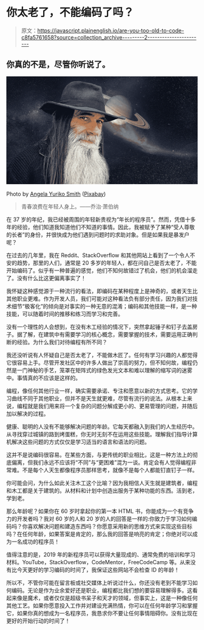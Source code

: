 # 你太老了，不能编码了吗？

> 原文：<https://javascript.plainenglish.io/are-you-too-old-to-code-c8fa5761658?source=collection_archive---------2----------------------->

## 你真的不是，尽管你听说了。

![](img/ca5135c62528482cd079434bf04e3f9b.png)

Photo by [Angela Yuriko Smith](https://pixabay.com/users/angela_yuriko_smith-6341455/) ([Pixabay](https://pixabay.com/photos/god-grandparents-wise-wizard-2828951/))

> 青春浪费在年轻人身上。——乔治·萧伯纳

在 37 岁的年纪，我已经被周围的年轻新贵视为“年长的程序员”。然而，凭借十多年的经验，他们知道我知道他们不知道的事情。因此，我被赋予了某种“受人尊敬的长者”的身份，并很快成为他们遇到问题时的求助对象。但是如果我是暴发户呢？

在过去的几年里，我在 Reddit、StackOverflow 和其他网站上看到了一个令人不安的趋势，那里的人们，通常是 20 多岁的年轻人，都在问自己是否太老了，不能开始编码了。似乎有一种普遍的感觉，他们不知何故错过了机会，他们的机会溜走了。没有什么比这更偏离事实了！

我怀疑这种感觉源于一种流行的看法，即编码在某种程度上是神奇的，或者天生比其他职业更难。作为开发人员，我们可能对这种看法负有部分责任，因为我们对技术细节“极客化”的倾向是对事实的一种无意的混淆；编码和其他技能一样，是一种技能，可以随着时间的推移和练习而学习和完善。

没有一个理性的人会想到，在没有木工经验的情况下，突然拿起锤子和钉子去盖房子。据了解，在建筑中有需要学习的核心概念，需要掌握的技术，需要运用正确判断的经验。为什么我们对待编程有所不同？

我还没听说有人怀疑自己是否太老了，不能做木匠了。任何有学习兴趣的人都觉得它很容易上手。尽管开发社区中的许多人做出了崇高的努力，但不知何故，编程仍然是一门神秘的手艺，笼罩在矩阵式的绿色发光文本和难以理解的缩写词的迷雾中。事情真的不应该是这样的。

编程，像任何其他行业一样，确实需要承诺、专注和愿意以新的方式思考。它的学习曲线不同于其他职业，但并不是天生就更难，尽管有流行的说法。从根本上来说，编程就是我们用来将一个复杂的问题分解成更小的、更易管理的问题，并随后加以解决的过程。

健康、聪明的人没有不能够解决问题的年龄。它每天都融入到我们的人生经历中。从寻找穿过城镇的路到烤蛋糕，你无时无刻不在运用这些技能。理解我们指导计算机解决这些问题的方式仅仅是学习适当的语言和语法的问题。

这并不是说编码很容易。在某些方面，与更传统的职业相比，这是一种方法上的彻底偏离，但我们永远不应该将“不同”与“更困难”混为一谈。肯定会有人觉得编程非常难。不是每个人天生都像程序员那样思考，就像不是每个人都能钉直钉子一样。

你可能会问，为什么如此关注木工这个比喻？因为我相信人天生就是建筑者，编程和木工都是关于建筑的。从材料和计划中创造出服务于某种功能的东西。活到老，学到老。

那么年龄呢？如果你在 60 岁时拿起你的第一本 HTML 书，你能成为一个有竞争力的开发者吗？我对 60 岁的人和 20 岁的人的回答是一样的:你致力于学习如何编码吗？你喜欢解决问题和建造东西吗？你愿意采用新的思维方式来实现这些目标吗？在任何年龄，如果答案是肯定的，那么我的回答是响亮的肯定；你绝对可以成为一名成功的程序员！

值得注意的是，2019 年的新程序员可以获得大量现成的、通常免费的培训和学习材料。YouTube，StackOverflow，CodeMentor，FreeCodeCamp 等。从来没有比今天更好的学习编码的时间了，我保证这些网站不会检查 ID 的年龄！

所以不，不管你可能在留言板或社交媒体上听说过什么，你还没有老到不能学习如何编码。无论是作为业余爱好还是职业，编程都比我们想的要容易理解得多。这看起来像是魔术，或者仅仅是超级书呆子和天才的领域，但事实上，这是一种像任何其他工艺。如果你愿意投入工作并对建设充满热情，你可以在任何年龄学习和掌握它，如果你真的想成为一名程序员，我恳求你不要让任何事情阻碍你。没有比现在更好的开始行动的时间了！